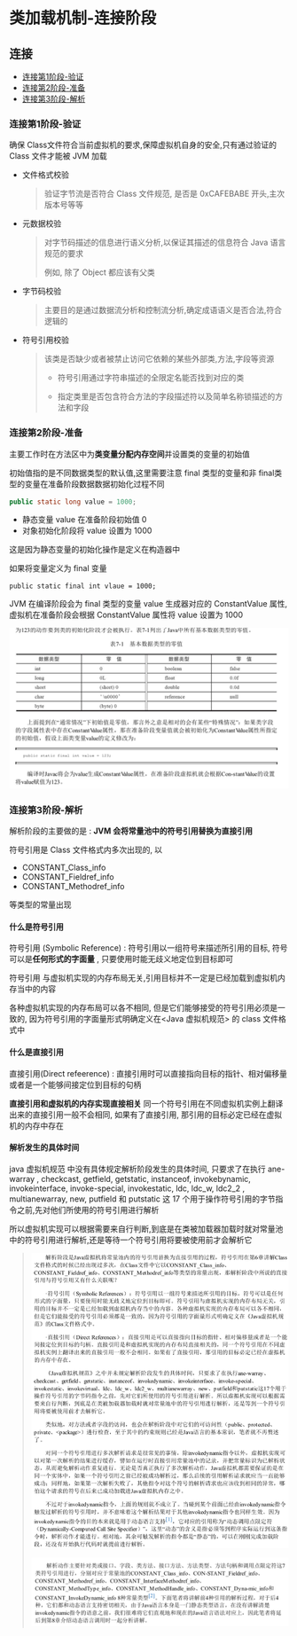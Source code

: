 # 类加载机制-连接阶段

## 连接

- [连接第1阶段-验证](#连接第1阶段-验证)
- [连接第2阶段-准备](#连接第2阶段-准备)
- [连接第3阶段-解析](#连接第3阶段-解析)

### 连接第1阶段-验证

确保 Class文件符合当前虚拟机的要求,保障虚拟机自身的安全,只有通过验证的 Class 文件才能被 JVM 加载

- 文件格式校验 

  > 验证字节流是否符合 Class 文件规范, 是否是 0xCAFEBABE 开头,主次版本号等等

- 元数据校验

  > 对字节码描述的信息进行语义分析,以保证其描述的信息符合 Java 语言规范的要求
  >
  > 例如, 除了 Object 都应该有父类

- 字节码校验

  > 主要目的是通过数据流分析和控制流分析,确定成语语义是否合法,符合逻辑的

- 符号引用校验

  > 该类是否缺少或者被禁止访问它依赖的某些外部类,方法,字段等资源
  >
  > - 符号引用通过字符串描述的全限定名能否找到对应的类
  >
  > - 指定类里是否包含符合方法的字段描述符以及简单名称锁描述的方法和字段

### 连接第2阶段-准备

主要工作时在方法区中为**类变量分配内存空间**并设置类的变量的初始值

初始值指的是不同数据类型的默认值,这里需要注意 final 类型的变量和非 final类型的变量在准备阶段数据数据初始化过程不同

```java
public static long value = 1000;
```

- 静态变量 value 在准备阶段初始值 0 
- 对象初始化阶段将 value 设置为 1000

这是因为静态变量的初始化操作是定义在构造器中

如果将变量定义为 final 变量

```
public static final int vlaue = 1000;
```

JVM 在编译阶段会为 final 类型的变量 value 生成器对应的 ConstantValue 属性,虚拟机在准备阶段会根据 ConstantValue 属性将 value 设置为 1000

<img src="../../assets/image-20200620233056117.png" alt="image-20200620233056117" style="zoom:50%;" />

### 连接第3阶段-解析

解析阶段的主要做的是 : **JVM 会将常量池中的符号引用替换为直接引用**

符号引用是 Class 文件格式内多次出现的, 以 

- CONSTANT_Class_info
- CONSTANT_Fieldref_info 
- CONSTANT_Methodref_info 

等类型的常量出现

#### 什么是符号引用

符号引用 (Symbolic Reference) :  符号引用以一组符号来描述所引用的目标, 符号可以是**任何形式的字面量** , 只要使用时能无歧义地定位到目标即可

符号引用 与虚拟机实现的内存布局无关,引用目标并不一定是已经加载到虚拟机内存当中的内容

各种虚拟机实现的内存布局可以各不相同, 但是它们能够接受的符号引用必须是一致的, 因为符号引用的字面量形式明确定义在<Java 虚拟机规范> 的 class 文件格式中

#### 什么是直接引用

直接引用(Direct refeerence) : 直接引用时可以直接指向目标的指针、相对偏移量或者是一个能够间接定位到目标的句柄 

**直接引用和虚拟机的内存实现直接相关** 同一个符号引用在不同虚拟机实例上翻译出来的直接引用一般不会相同, 如果有了直接引用, 那引用的目标必定已经在虚拟机的内存中存在

#### 解析发生的具体时间

java 虚拟机规范 中没有具体规定解析阶段发生的具体时间, 只要求了在执行 ane-warray , checkcast, getfield, getstatic, instanceof, invokebynamic, invokeinterface, invoke-special, invokestatic, ldc, ldc_w, ldc2_2 , multianewarray, new, putfield 和 putstatic  这 17 个用于操作符号引用的字节指令之前,先对他们所使用的符号引用进行解析

所以虚拟机实现可以根据需要来自行判断,到底是在类被加载器加载时就对常量池中的符号引用进行解析,还是等待一个符号引用将要被使用前才会解析它



> ![image-20200620233534054](../../assets/image-20200620233534054.png)
>
> ![image-20200620233622437](../../assets/image-20200620233622437.png)

## 